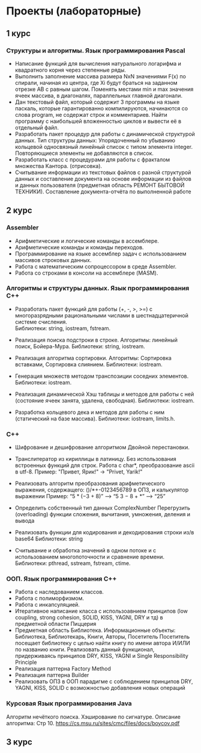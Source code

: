 #  Проекты (лабораторные)

## 1 курс
### Структуры и алгоритмы. Язык программирования Pascal

- Написание функций для вычисления натурального логарифма и квадратного корня через степенные ряды. 
-	Выполнить заполнение массива размера NxN значениями F(x) по спирали, начиная из центра, где Xi будут браться на заданном отрезке AB с равным шагом. Поменять местами min и max значения ячеек массива, в диагоналях, параллельных главной диагонали.
-	Дан текстовый файл, который содержит 3 программы на языке паскаль, которые гарантированно компилируются, начинаются со слова program, не содержат строк и комментариев. Найти программу с наибольшей вложенностью циклов и вывести её в отдельный файл.
-	Разработать пакет процедур для работы с динамической структурой данных.
Тип структуры данных: Упорядоченный по убыванию кольцевой односвязный линейный список с типом элемента integer. Повторяющиеся элементы не добавляются в список.
-	Разработать класс с процедурами для работы с фракталом множества Kантора. (отрисовка).
-	Считывание информации из текстовых файлов с разной структурой данных и составление документа на основе информации из файлов и данных пользователя (предметная область РЕМОНТ БЫТОВОЙ ТЕХНИКИ). Составление документа-отчёта по выполненной работе

## 2 курс
### Assembler

-	Арифметические и логические команды в ассемблере.
-	Арифметические команды и команды переходов.
-	Программирование на языке ассемблер задач с использованием массивов строковых данных.
-	Работа с математическим сопроцессором в среде Assembler.
-	Работа со строками в консоли на ассемблере (MASM).

### Алгоритмы и структуры данных. Язык программирования С++

-	Разработать пакет функций для работы (+, -, >, >=) с многоразрядными рациональными числами в шестнадцатеричной системе счисления.  
Библиотеки: string, iostream, fstream.

-	Реализация поиска подстроки в строке. Алгоритмы: линейный поиск, Бойера-Мура. 
Библиотеки: string, iostream.

-	Реализация алгоритма сортировки. Алгоритмы: Сортировка вставками, Сортировка слиянием.
Библиотеки: iostream.

-	Генерация множеств методом транспозиции соседних элементов.
Библиотеки: iostream.

-	Реализация динамической Хэш таблицы и методов для работы с ней (состояние ячеек занята, удалена, свободная). 
Библиотеки: iostream.

-	Разработка кольцевого дека и методов для работы с ним (статический на базе массива).
Библиотеки: iostream, limits.h.


### С++

-	Шифрование и дешифрование алгоритмом Двойной перестановки.

-	Транслитератор из кириллицы в латиницу. Без использования встроенных функций для строк. Работа с char*, преобразование ascii в utf-8. 
Пример: "Привет, Ярик!" -> "Privet, Yarik!"

-	Реализовать алгоритм преобразования арифметического выражения, содержащего: ()/*+-0123456789 в ОПЗ, и калькулятор выражении
Пример: “5 * (−3 + 8)” --> “5 3 − 8 + *” --> “25”

-	Определить собственный тип данных ComplexNumber
Перегрузить (overloading) функции сложения, вычитания, умножения, деления и вывода

-	Реализовать функции для кодирования и декодирования строки из/в base64
Библиотеки: string

-	Считывание и обработка значений в одном потоке и с использованием многопоточности и сравнение времени. 
Библиотеки: pthread, sstream, fstream, ctime.


### ООП. Язык программирования С++

- Работа с наследованием классов.
- Работа с полиморфизмом.
- Работа с инкапсуляцией.
- Итеративное написание класса с использоавнием принципов (low coupling, strong cohesion, SOLID, KISS, YAGNI, DRY и тд) в предметной области Пиццерия
- Предметная область Библиотека.
Информационные объекты: Библиотека, Библиотекарь, Книги, Авторы, Посетитель
Посетитель посещает библиотеку с целью найти книгу по имени автора И/ИЛИ по названию книги.
Реализовать данный функционал, придерживаясь принципов DRY, KISS, YAGNI и Single Responsibility Principle
- Реализация паттерна Factory Method
- Реализация паттерна Builder
- Реализовать ОПЗ в ООП парадигме с соблюдением принципов DRY, YAGNI, KISS, SOLID с возможностью добавления новых операций

### Курсовая Язык программирования Java
Алгоритм нечёткого поиска. Хэширование по сигнатуре. 
Описание алгоритма: Стр 10. https://cs.msu.ru/sites/cmc/files/docs/boycov.pdf 

## 3 курс

